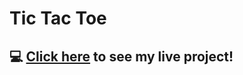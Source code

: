 # Tic Tac Toe

## :computer: [Click here](https://theunta.github.io/tic-tac-toe/) to see my live project!
